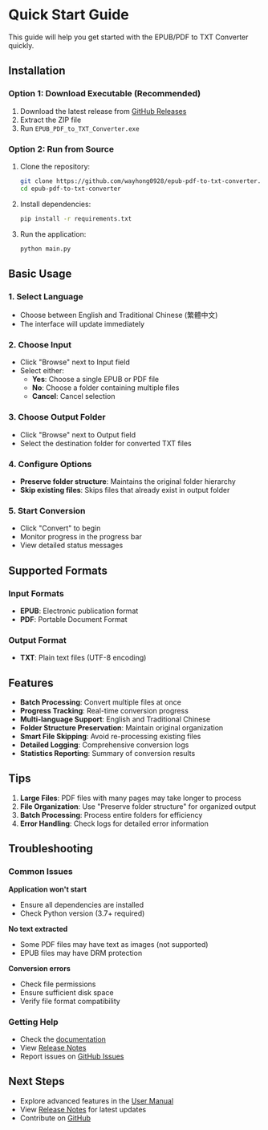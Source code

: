# Quick Start Guide

This guide will help you get started with the EPUB/PDF to TXT Converter quickly.

## Installation

### Option 1: Download Executable (Recommended)
1. Download the latest release from [GitHub Releases](https://github.com/wayhong0928/epub-pdf-to-txt-converter/releases)
2. Extract the ZIP file
3. Run `EPUB_PDF_to_TXT_Converter.exe`

### Option 2: Run from Source
1. Clone the repository:
   ```bash
   git clone https://github.com/wayhong0928/epub-pdf-to-txt-converter.git
   cd epub-pdf-to-txt-converter
   ```

2. Install dependencies:
   ```bash
   pip install -r requirements.txt
   ```

3. Run the application:
   ```bash
   python main.py
   ```

## Basic Usage

### 1. Select Language
- Choose between English and Traditional Chinese (繁體中文)
- The interface will update immediately

### 2. Choose Input
- Click "Browse" next to Input field
- Select either:
  - **Yes**: Choose a single EPUB or PDF file
  - **No**: Choose a folder containing multiple files
  - **Cancel**: Cancel selection

### 3. Choose Output Folder
- Click "Browse" next to Output field
- Select the destination folder for converted TXT files

### 4. Configure Options
- **Preserve folder structure**: Maintains the original folder hierarchy
- **Skip existing files**: Skips files that already exist in output folder

### 5. Start Conversion
- Click "Convert" to begin
- Monitor progress in the progress bar
- View detailed status messages

## Supported Formats

### Input Formats
- **EPUB**: Electronic publication format
- **PDF**: Portable Document Format

### Output Format
- **TXT**: Plain text files (UTF-8 encoding)

## Features

- **Batch Processing**: Convert multiple files at once
- **Progress Tracking**: Real-time conversion progress
- **Multi-language Support**: English and Traditional Chinese
- **Folder Structure Preservation**: Maintain original organization
- **Smart File Skipping**: Avoid re-processing existing files
- **Detailed Logging**: Comprehensive conversion logs
- **Statistics Reporting**: Summary of conversion results

## Tips

1. **Large Files**: PDF files with many pages may take longer to process
2. **File Organization**: Use "Preserve folder structure" for organized output
3. **Batch Processing**: Process entire folders for efficiency
4. **Error Handling**: Check logs for detailed error information

## Troubleshooting

### Common Issues

**Application won't start**
- Ensure all dependencies are installed
- Check Python version (3.7+ required)

**No text extracted**
- Some PDF files may have text as images (not supported)
- EPUB files may have DRM protection

**Conversion errors**
- Check file permissions
- Ensure sufficient disk space
- Verify file format compatibility

### Getting Help

- Check the [documentation](.)
- View [Release Notes](../RELEASE_NOTES.md)
- Report issues on [GitHub Issues](https://github.com/wayhong0928/epub-pdf-to-txt-converter/issues)

## Next Steps

- Explore advanced features in the [User Manual](user_manual.md)
- View [Release Notes](../RELEASE_NOTES.md) for latest updates
- Contribute on [GitHub](https://github.com/wayhong0928/epub-pdf-to-txt-converter)